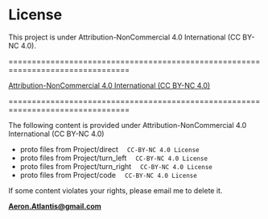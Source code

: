 # License

This project is under Attribution-NonCommercial 4.0 International (CC BY-NC 4.0).

================================================================================

[Attribution-NonCommercial 4.0 International (CC BY-NC 4.0)](http://creativecommons.org/licenses/by-nc/4.0/)

================================================================================

The following content is provided under Attribution-NonCommercial 4.0 International (CC BY-NC 4.0)

- proto files from Project/direct &emsp;`CC-BY-NC 4.0 License`
- proto files from Project/turn_left &emsp;`CC-BY-NC 4.0 License`
- proto files from Project/turn_right &emsp;`CC-BY-NC 4.0 License`
- proto files from Project/code &emsp;`CC-BY-NC 4.0 License`

If some content violates your rights, please email me to delete it.

**Aeron.Atlantis@gmail.com**